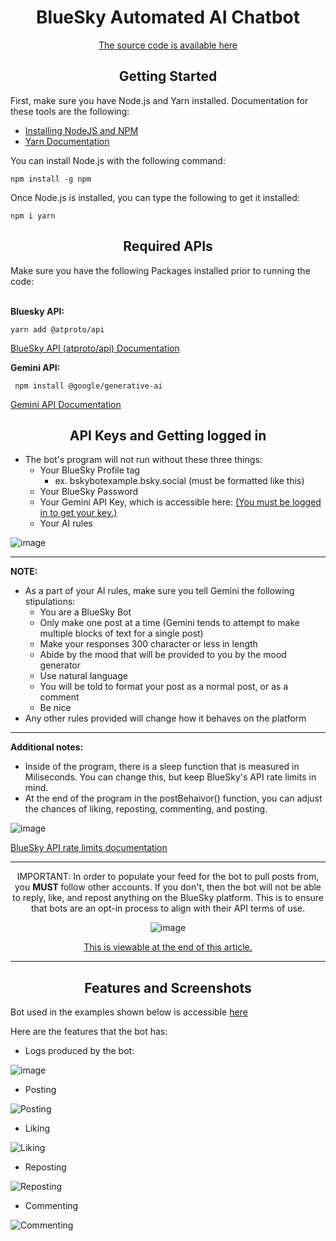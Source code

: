 <div align="center">
  <h1>BlueSky Automated AI Chatbot</h1>

<a href="https://github.com/IRPCode/BlueSky-Automated-AI-Chatbot/blob/main/src/bskybot.ts">The source code is available here</a>
  
</div>

<div align="center">
<h2>Getting Started</h2>
</div>

First, make sure you have Node.js and Yarn installed. Documentation for these tools are the following:


  - <a href="https://docs.npmjs.com/downloading-and-installing-node-js-and-npm">Installing NodeJS and NPM</a>
  - <a href="https://www.npmjs.com/package/yarn">Yarn Documentation</a>

You can install Node.js with the following command:

    npm install -g npm

Once Node.js is installed, you can type the following to get it installed:

    npm i yarn



<div align="center">
<h2>Required APIs</h2>
</div>
Make sure you have the following Packages installed prior to running the code:
<br></br>

<b>Bluesky API:</b>
  
    yarn add @atproto/api
  <a href="https://www.npmjs.com/package/@atproto/api">BlueSky API (atproto/api) Documentation</a>

<b>Gemini API:</b>
  
     npm install @google/generative-ai

<a href="https://www.npmjs.com/package/@google/generative-ai">Gemini API Documentation</a>


<div align="center">
<h2>API Keys and Getting logged in</h2>
</div>

- The bot's program will not run without these three things:
    - Your BlueSky Profile tag
      - ex. bskybotexample.bsky.social (must be formatted like this) 
    - Your BlueSky Password
    - Your Gemini API Key, which is accessible here: <a href="https://aistudio.google.com/apikey">(You must be logged in to get your key.)</a>
    - Your AI rules


![image](https://github.com/user-attachments/assets/762c8d3b-95fd-4341-93bc-2d4ea5440914)


<hr></hr>
<b>NOTE:</b>

- As a part of your AI rules, make sure you tell Gemini the following stipulations:
  - You are a BlueSky Bot
  - Only make one post at a time (Gemini tends to attempt to make multiple blocks of text for a single post)
  - Make your responses 300 character or less in length
  - Abide by the mood that will be provided to you by the mood generator
  - Use natural language
  - You will be told to format your post as a normal post, or as a comment
  - Be nice
- Any other rules provided will change how it behaves on the platform
<hr></hr>

<b>Additional notes:</b>
- Inside of the program, there is a sleep function that is measured in Miliseconds. You can change this, but keep BlueSky's API rate limits in mind.
- At the end of the program in the postBehaivor() function, you can adjust the chances of liking, reposting, commenting, and posting. 

![image](https://github.com/user-attachments/assets/dcd310f2-e832-4e42-af7f-330c517d9d1b)

<a href="https://docs.bsky.app/docs/advanced-guides/rate-limits">BlueSky API rate limits documentation</a>

<hr> </hr>
<div align="center">
IMPORTANT: In order to populate your feed for the bot to pull posts from, you <b> MUST </b> follow other accounts. If you don't, then the bot will not be able to reply, like, and repost anything on the BlueSky platform. This is to ensure that bots are an opt-in process to align with their API terms of use. 


![image](https://github.com/user-attachments/assets/1acff457-186f-4a1a-a4c0-6d8c9e291bb0)

<a href="https://docs.bsky.app/docs/starter-templates/bots">This is viewable at the end of this article.</a>

</div>
<hr> </hr>


<div align="center">
<h2>Features and Screenshots</h2>
</div>

Bot used in the examples shown below is accessible <a href="https://bsky.app/profile/bskybotexample.bsky.social">here</a>


Here are the features that the bot has:
  - Logs produced by the bot:

![image](https://github.com/user-attachments/assets/533294f9-fe6b-4982-a088-364f6575af46)


  - Posting

![Posting](https://github.com/user-attachments/assets/8fa792f4-2026-4a16-9784-47b45b7559a4)


  - Liking
    
![Liking](https://github.com/user-attachments/assets/66a90e53-da23-4185-b13e-dc1b8542be05)


  - Reposting

![Reposting](https://github.com/user-attachments/assets/1c2e67b0-3b7d-425d-b8cc-217298f1dfaa)

  - Commenting

![Commenting](https://github.com/user-attachments/assets/d5e68c96-20d3-496e-8434-9914ba0d3b8c)

